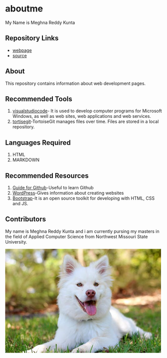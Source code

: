 # aboutme
My Name is Meghna Reddy Kunta

## Repository Links
- [webpage]( https://meghnareddykunta.github.io/My-web-page/)
- [source](https://github.com/Meghnareddykunta/aboutme)

## About
This repository contains information about web development pages.

## Recommended Tools
1. [visualstudiocode](https://code.visualstudio.com/)- It is used to develop computer programs for Microsoft Windows, as well as web sites, web applications and web services.
1. [tortisegit](https://tortoisegit.org/)-TortoiseGit manages files over time. Files are stored in a local repository. 

## Languages Required
1. HTML
1. MARKDOWN

## Recommended Resources
1. [Guide for Github](https://guides.github.com/features/pages/)-Useful to learn Github
1. [WordPress](https://wordpress.com/)-Gives information about creating websites
1. [Bootstrap](https://getbootstrap.com/)-It is an open source toolkit for developing with HTML, CSS and JS.

## Contributors
My name is Meghna Reddy Kunta and i am currently pursing my masters in the field of Applied Computer Science from Northwest Missouri State University.

![Dog](dog2.jpeg)


